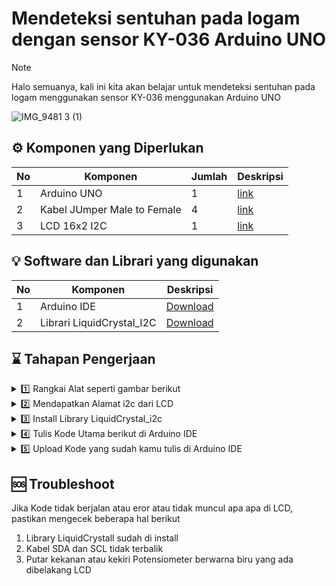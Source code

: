 # Mendeteksi sentuhan pada logam dengan sensor KY-036 Arduino UNO

> [!NOTE]
> Halo semuanya, kali ini kita akan belajar untuk mendeteksi sentuhan pada logam menggunakan sensor KY-036 menggunakan Arduino UNO

![IMG_9481 3 (1)](https://github.com/altopacademy/Menampilkan-Text-di-LCD-16x2-I2C-dengan-Arduino-UNO/assets/48623013/1a4dbe98-996e-408d-8b85-d5447d4f5b11)

## ⚙️ Komponen yang Diperlukan
|No | Komponen | Jumlah | Deskripsi |
| --- | --- | --- | --- |
| 1 | Arduino UNO | 1 | [link](https://shope.ee/2LA9ZZRSl4?share_channel_code=2) |
| 2 | Kabel JUmper Male to Female | 4 | [link](https://shope.ee/5V7BLyRKg1?share_channel_code=2) |
| 3 | LCD 16x2 I2C | 1 | [link](https://shope.ee/20XJBdpQrD?share_channel_code=2) |

## 💡 Software dan Librari yang digunakan
|No | Komponen | Deskripsi |
| --- | --- | --- |
| 1 | Arduino IDE | [Download](https://www.arduino.cc/en/software) |
| 2 | Librari LiquidCrystal_I2C | [Download](https://downloads.arduino.cc/libraries/github.com/marcoschwartz/LiquidCrystal_I2C-1.1.2.zip?_gl=1*hwesa7*_ga*MjkyMTI4NTA4LjE2OTc5NDMyNjE.*_ga_NEXN8H46L5*MTcwODMxMjkyNy40NS4xLjE3MDgzMTMwNjguMC4wLjA.*_fplc*b3N1eGVMdnRIQSUyQlREUjV1YjVpQ1A5VXZsU3YweE1aWmlyU2h0MjhFOUNLZW9xaW01MkdHcVdpNGVOdVhWaGhPNnRFJTJCSlZKWHFwSzFMcjRzJTJGZ0FvZnNqNmVlWnlIQXpjSngxZGd0MUlnMXNWdzB6MndjcXRDUlBpWGhrWVZBJTNEJTNE) |

## ⌛️ Tahapan Pengerjaan


<details>
<summary>1️⃣ Rangkai Alat seperti gambar berikut</summary>

| LCD I2C | Arduino UNO |
| --- | --- |
| VCC | 5V |
| GND | GND |
| SDA | A4 |
| SCL | A5 |
  
![Fantastic Jarv-Vihelmo (1)](https://github.com/altopacademy/Menampilkan-Text-di-LCD-16x2-I2C-dengan-Arduino-UNO/assets/48623013/f5e8e3f7-fded-4d0d-9084-83b9bb0939e9)
</details>



<details>
<summary>2️⃣ Mendapatkan Alamat i2c dari LCD</summary>

### Jalankan Kode berikut di Arduino IDE setelah merangkai alat

  ```C++
#include <Wire.h>
 
void setup() {
  Wire.begin();
  Serial.begin(115200);
  Serial.println("\nI2C Scanner");
}
 
void loop() {
  byte error, address;
  int nDevices;
  Serial.println("Scanning...");
  nDevices = 0;
  for(address = 1; address < 127; address++ ) {
    Wire.beginTransmission(address);
    error = Wire.endTransmission();
    if (error == 0) {
      Serial.print("I2C device found at address 0x");
      if (address<16) {
        Serial.print("0");
      }
      Serial.println(address,HEX);
      nDevices++;
    }
    else if (error==4) {
      Serial.print("Unknow error at address 0x");
      if (address<16) {
        Serial.print("0");
      }
      Serial.println(address,HEX);
    }    
  }
  if (nDevices == 0) {
    Serial.println("No I2C devices found\n");
  }
  else {
    Serial.println("done\n");
  }
  delay(5000);          
}
```
### Setelah berhasil upload, buka serial monitor untuk melihat hasil nya. 0x27 adakah alamat i2c nya. Copy dan paste alamat tersebut nanti di Kode Program Utama
![Screenshot 2024-02-19 at 12 25 22](https://github.com/altopacademy/Menampilkan-Text-di-LCD-16x2-I2C-dengan-Arduino-UNO/assets/48623013/bce8a980-e0d6-47a5-9916-db648087d6cc)

</details>


<details>
<summary>3️⃣ Install Library LiquidCrystal_i2c </summary>



  - Download Librari LiquidCrystal di atas
  - Masuk ke software Arduino IDE, pilih Sketch > Include Library > add .ZIP Library
  - 
![Screenshot 2024-02-19 at 11 28 19](https://github.com/altopacademy/Menampilkan-Text-di-LCD-16x2-I2C-dengan-Arduino-UNO/assets/48623013/8441bcdf-02bc-484c-887a-0226a1717a41)
  - Pilih File zip yang sudah kamu download di langkah 1
  - Klik Open dan jika berhasil akan muncul tulisan " Library installed "
</details>

<details>
<summary>4️⃣ Tulis Kode Utama berikut di Arduino IDE</summary>

  ```C++
#include <LiquidCrystal_I2C.h>
LiquidCrystal_I2C lcd(0x27, 16, 2);  

void setup(){
  lcd.init();                    
  lcd.backlight();
}

void loop(){
  lcd.setCursor(0, 0);
  lcd.print("Selamat pagii");
  delay(1000);
  lcd.clear();
  lcd.setCursor(1,1);
  lcd.print("Semangat senin !!");
  delay(1000);
  lcd.clear(); 
}
```

</details>

<details>
<summary>5️⃣ Upload Kode yang sudah kamu tulis di Arduino IDE</summary>

</details>

## 🆘 Troubleshoot
Jika Kode tidak berjalan atau eror atau tidak muncul apa apa di LCD, pastikan mengecek beberapa hal berikut
1. Library LiquidCrystall sudah di install
2. Kabel SDA dan SCL tidak terbalik
3. Putar kekanan atau kekiri Potensiometer berwarna biru yang ada dibelakang LCD




